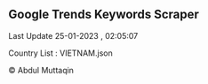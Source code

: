 

## Google Trends Keywords Scraper 
 
Last Update 25-01-2023 , 02:05:07

Country List :
VIETNAM.json



© Abdul Muttaqin 
